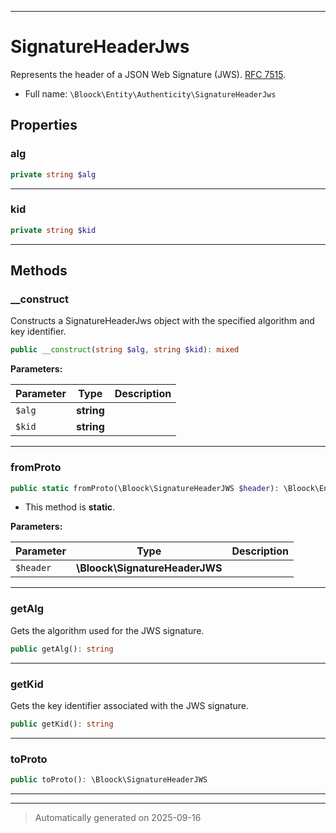 ***

# SignatureHeaderJws

Represents the header of a JSON Web Signature (JWS). [RFC 7515](https://datatracker.ietf.org/doc/html/rfc7515).



* Full name: `\Bloock\Entity\Authenticity\SignatureHeaderJws`



## Properties


### alg



```php
private string $alg
```






***

### kid



```php
private string $kid
```






***

## Methods


### __construct

Constructs a SignatureHeaderJws object with the specified algorithm and key identifier.

```php
public __construct(string $alg, string $kid): mixed
```








**Parameters:**

| Parameter | Type | Description |
|-----------|------|-------------|
| `$alg` | **string** |  |
| `$kid` | **string** |  |





***

### fromProto



```php
public static fromProto(\Bloock\SignatureHeaderJWS $header): \Bloock\Entity\Authenticity\SignatureHeaderJws
```



* This method is **static**.




**Parameters:**

| Parameter | Type | Description |
|-----------|------|-------------|
| `$header` | **\Bloock\SignatureHeaderJWS** |  |





***

### getAlg

Gets the algorithm used for the JWS signature.

```php
public getAlg(): string
```












***

### getKid

Gets the key identifier associated with the JWS signature.

```php
public getKid(): string
```












***

### toProto



```php
public toProto(): \Bloock\SignatureHeaderJWS
```












***


***
> Automatically generated on 2025-09-16
